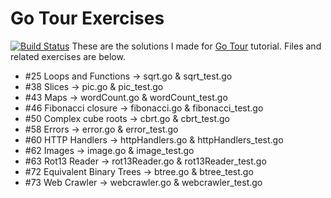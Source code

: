 Go Tour Exercises
=================

[![Build Status](https://drone.io/github.com/aykutaras/go-tour-exercises/status.png)](https://drone.io/github.com/aykutaras/go-tour-exercises/latest)
These are the solutions I made for [Go Tour](http://tour.golang.org/) tutorial. 
Files and related exercises are below.

* #25 Loops and Functions -> sqrt.go & sqrt_test.go
* #38 Slices -> pic.go & pic_test.go
* #43 Maps -> wordCount.go & wordCount_test.go
* #46 Fibonacci closure -> fibonacci.go & fibonacci_test.go
* #50 Complex cube roots -> cbrt.go & cbrt_test.go
* #58 Errors -> error.go & error_test.go
* #60 HTTP Handlers -> httpHandlers.go & httpHandlers_test.go
* #62 Images -> image.go & image_test.go
* #63 Rot13 Reader -> rot13Reader.go & rot13Reader_test.go
* #72 Equivalent Binary Trees -> btree.go & btree_test.go
* #73 Web Crawler -> webcrawler.go & webcrawler_test.go
